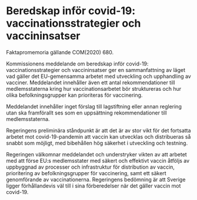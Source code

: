 # Beredskap inför covid-19: vaccinationsstrategier och vaccininsatser

Faktapromemoria gällande COM(2020\) 680\.

Kommissionens meddelande om beredskap inför covid\-19: vaccinationsstrategier och vaccininsatser ger en sammanfattning av läget vad gäller det EU\-gemensamma arbetet med utveckling och upphandling av vacciner. Meddelandet innehåller även ett antal rekommendationer till medlemsstaterna kring hur vaccinationsarbetet bör struktureras och hur olika befolkningsgrupper kan prioriteras för vaccinering.

Meddelandet innehåller inget förslag till lagstiftning eller annan reglering utan ska framförallt ses som en uppsättning rekommendationer till medlemsstaterna.

Regeringens preliminära ståndpunkt är att det är av stor vikt för det fortsatta arbetet mot covid\-19\-pandemin att vaccin kan utvecklas och distribueras så snabbt som möjligt, med bibehållen hög säkerhet i utveckling och testning.

Regeringen välkomnar meddelandet och understryker vikten av att arbetet med att förse EU:s medlemsstater med säkert och effektivt vaccin åtföljs av uppbyggnad av processer och infrastruktur för distribution av vaccin, prioritering av befolkningsgrupper för vaccinering, samt ett säkert genomförande av vaccinationerna. Regeringens bedömning är att Sverige ligger förhållandevis väl till i sina förberedelser när det gäller vaccin mot covid\-19\.
